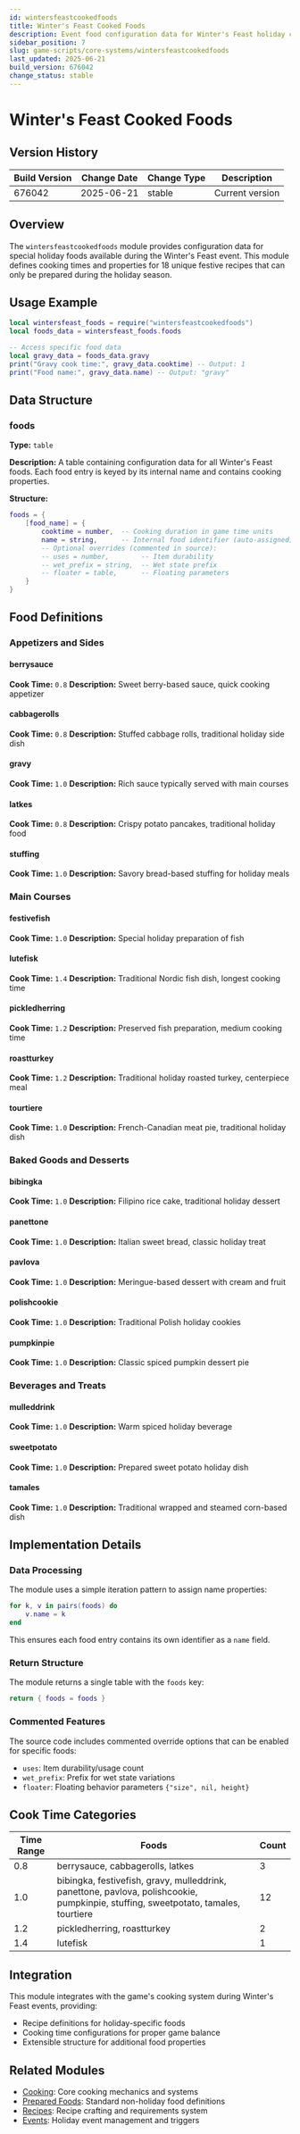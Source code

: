 ```yaml
---
id: wintersfeastcookedfoods
title: Winter's Feast Cooked Foods
description: Event food configuration data for Winter's Feast holiday cooking mechanics
sidebar_position: 7
slug: game-scripts/core-systems/wintersfeastcookedfoods
last_updated: 2025-06-21
build_version: 676042
change_status: stable
---
```


# Winter's Feast Cooked Foods

## Version History
| Build Version | Change Date | Change Type | Description |
|---|----|----|----|
| 676042 | 2025-06-21 | stable | Current version |

## Overview

The `wintersfeastcookedfoods` module provides configuration data for special holiday foods available during the Winter's Feast event. This module defines cooking times and properties for 18 unique festive recipes that can only be prepared during the holiday season.

## Usage Example

```lua
local wintersfeast_foods = require("wintersfeastcookedfoods")
local foods_data = wintersfeast_foods.foods

-- Access specific food data
local gravy_data = foods_data.gravy
print("Gravy cook time:", gravy_data.cooktime) -- Output: 1
print("Food name:", gravy_data.name) -- Output: "gravy"
```

## Data Structure

### foods

**Type:** `table`

**Description:**
A table containing configuration data for all Winter's Feast foods. Each food entry is keyed by its internal name and contains cooking properties.

**Structure:**
```lua
foods = {
    [food_name] = {
        cooktime = number,  -- Cooking duration in game time units
        name = string,      -- Internal food identifier (auto-assigned)
        -- Optional overrides (commented in source):
        -- uses = number,        -- Item durability
        -- wet_prefix = string,  -- Wet state prefix
        -- floater = table,      -- Floating parameters
    }
}
```

## Food Definitions

### Appetizers and Sides

#### berrysauce
**Cook Time:** `0.8`
**Description:** Sweet berry-based sauce, quick cooking appetizer

#### cabbagerolls
**Cook Time:** `0.8` 
**Description:** Stuffed cabbage rolls, traditional holiday side dish

#### gravy
**Cook Time:** `1.0`
**Description:** Rich sauce typically served with main courses

#### latkes
**Cook Time:** `0.8`
**Description:** Crispy potato pancakes, traditional holiday food

#### stuffing
**Cook Time:** `1.0`
**Description:** Savory bread-based stuffing for holiday meals

### Main Courses

#### festivefish
**Cook Time:** `1.0`
**Description:** Special holiday preparation of fish

#### lutefisk
**Cook Time:** `1.4`
**Description:** Traditional Nordic fish dish, longest cooking time

#### pickledherring
**Cook Time:** `1.2`
**Description:** Preserved fish preparation, medium cooking time

#### roastturkey
**Cook Time:** `1.2`
**Description:** Traditional holiday roasted turkey, centerpiece meal

#### tourtiere
**Cook Time:** `1.0`
**Description:** French-Canadian meat pie, traditional holiday dish

### Baked Goods and Desserts

#### bibingka
**Cook Time:** `1.0`
**Description:** Filipino rice cake, traditional holiday dessert

#### panettone
**Cook Time:** `1.0`
**Description:** Italian sweet bread, classic holiday treat

#### pavlova
**Cook Time:** `1.0`
**Description:** Meringue-based dessert with cream and fruit

#### polishcookie
**Cook Time:** `1.0`
**Description:** Traditional Polish holiday cookies

#### pumpkinpie
**Cook Time:** `1.0`
**Description:** Classic spiced pumpkin dessert pie

### Beverages and Treats

#### mulleddrink
**Cook Time:** `1.0`
**Description:** Warm spiced holiday beverage

#### sweetpotato
**Cook Time:** `1.0`
**Description:** Prepared sweet potato holiday dish

#### tamales
**Cook Time:** `1.0`
**Description:** Traditional wrapped and steamed corn-based dish

## Implementation Details

### Data Processing

The module uses a simple iteration pattern to assign name properties:

```lua
for k, v in pairs(foods) do
    v.name = k
end
```

This ensures each food entry contains its own identifier as a `name` field.

### Return Structure

The module returns a single table with the `foods` key:

```lua
return { foods = foods }
```

### Commented Features

The source code includes commented override options that can be enabled for specific foods:

- `uses`: Item durability/usage count
- `wet_prefix`: Prefix for wet state variations  
- `floater`: Floating behavior parameters `{"size", nil, height}`

## Cook Time Categories

| Time Range | Foods | Count |
|------------|-------|-------|
| 0.8 | berrysauce, cabbagerolls, latkes | 3 |
| 1.0 | bibingka, festivefish, gravy, mulleddrink, panettone, pavlova, polishcookie, pumpkinpie, stuffing, sweetpotato, tamales, tourtiere | 12 |
| 1.2 | pickledherring, roastturkey | 2 |
| 1.4 | lutefisk | 1 |

## Integration

This module integrates with the game's cooking system during Winter's Feast events, providing:

- Recipe definitions for holiday-specific foods
- Cooking time configurations for proper game balance
- Extensible structure for additional food properties

## Related Modules

- [Cooking](./cooking.md): Core cooking mechanics and systems
- [Prepared Foods](./preparedfoods.md): Standard non-holiday food definitions  
- [Recipes](./recipes.md): Recipe crafting and requirements system
- [Events](./events.md): Holiday event management and triggers
